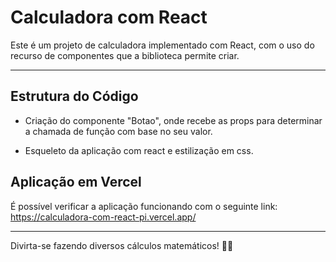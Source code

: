 # Calculadora com React

Este é um projeto de calculadora implementado com React, com o uso do recurso de componentes que a biblioteca permite criar.

--- 

## Estrutura do Código

- Criação do componente "Botao", onde recebe as props para determinar a chamada de função com base no seu valor.

- Esqueleto da aplicação com react e estilização em css.

## Aplicação em Vercel

É possível verificar a aplicação funcionando com o seguinte link: https://calculadora-com-react-pi.vercel.app/

---
Divirta-se fazendo diversos cálculos matemáticos! 🔢📱 
